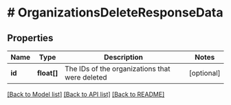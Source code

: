 # # OrganizationsDeleteResponseData

## Properties

Name | Type | Description | Notes
------------ | ------------- | ------------- | -------------
**id** | **float[]** | The IDs of the organizations that were deleted | [optional]

[[Back to Model list]](../README.md#documentation-for-models) [[Back to API list]](../README.md#documentation-for-api-endpoints) [[Back to README]](../README.md)
